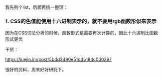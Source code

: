 我先列个list，后面再统一整理：

### 1. CSS的色值能使用十六进制表示的，就不要用rgb函数形似来表示

因为在CSS词法分析的时候，函数形式是需要再次计算的，因此十六进制比函数形式更优

干货：

https://juejin.im/post/5b4d3490e51d45194c0d0297



很好的资料，周末好好研究下。



